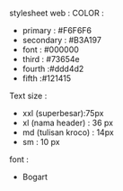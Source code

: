 stylesheet web :
COLOR :
- primary : #F6F6F6
- secondary : #B3A197
- font : #000000
- third : #73654e
- fourth :#ddd4d2
- fifth :#121415

Text size :
- xxl (superbesar):75px
- xl (nama header) : 36 px 
- md (tulisan kroco) : 14px
- sm : 10 px


font :
- Bogart

